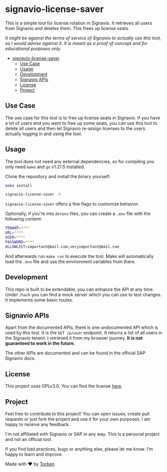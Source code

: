 # signavio-license-saver

This is a simple tool for license rotation in Signavio. It retrieves all users from Signavio and deletes them. This frees up license seats.

*It might be against the terms of service of Signavio to actually use this tool, so I would advise against it. It is meant as a proof of concept and for educational purposes only.*

- [signavio-license-saver](#signavio-license-saver)
  - [Use Case](#use-case)
  - [Usage](#usage)
  - [Development](#development)
  - [Signavio APIs](#signavio-apis)
  - [License](#license)
  - [Project](#project)

## Use Case

The use case for this tool is to free up license seats in Signavio. If you have a lot of users and you want to free up some seats, you can use this tool to delete all users and then let Signavio re-assign licenses to the users actually logging in and using the tool.

## Usage

The tool does not need any external dependencies, so for compiling you only need `make` and `go` v1.21.5 installed.

Clone the repository and install the binary yourself:

```bash
make install

signavio-license-saver -h
```

`signavio-license-saver` offers a few flags to customize behavior.

Optionally, if you're into `dotenv` files, you can create a `.env` file with the following content:

```bash
TENANT=****
URL=****
USER=****
PASSWORD=****
ALLOWLIST=important@mail.com,veryimportant@mail.com
```

And afterwards run `make run` to execute the tool. Make will automatically load the `.env` file and use the environment variables from there.

## Development

This repo is built to be extendable, you can enhance the API at any time. Under `/hack` you can find a mock server which you can use to test changes. It implements some basic routes.

## Signavio APIs

Apart from the documented APIs, there is one undocumented API which is used by this tool. It is the `GET /p/user` endpoint. It returns a list of all users in the Signavio tenant. I retrieved it from my browser journey. **It is not guaranteed to work in the future.**

The other APIs are documented and can be found in the official SAP Signavio docs.

## License

This project uses GPLv3.0. You can find the license [here](LICENSE).

## Project

Feel free to contribute to this project! You can open issues, create pull requests or just fork the project and use it for your own purposes. I am happy to receive any feedback.

I'm not affiliated with Signavio or SAP in any way. This is a personal project and not an official tool.

If you find bad practices, bugs or anything else, please let me know. I'm happy to learn and improve.

Made with ❤️ by [Torben](https://torbendury.de)
